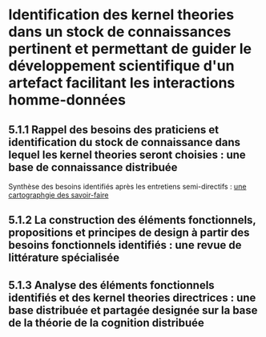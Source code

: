 # Identification des kernel theories dans un stock de connaissances pertinent et permettant de guider le développement scientifique d'un artefact facilitant les interactions homme-données

## 5.1.1 Rappel des besoins des praticiens et identification du stock de connaissance dans lequel les kernel theories seront choisies : une base de connaissance distribuée

Synthèse des besoins identifiés après les entretiens semi-directifs : [une cartographgie des savoir-faire](http://opendatatales.com/un-tour-de-france-de-lopen-data-vers-une-cartographie-des-savoir-faire-des-territoires-intelligents/)

## 5.1.2 La construction des éléments fonctionnels, propositions et principes de design à partir des besoins fonctionnels identifiés : une revue de littérature spécialisée

## 5.1.3 Analyse des éléments fonctionnels identifiés et des kernel theories directrices : une base distribuée et partagée designée sur la base de la théorie de la cognition distribuée
